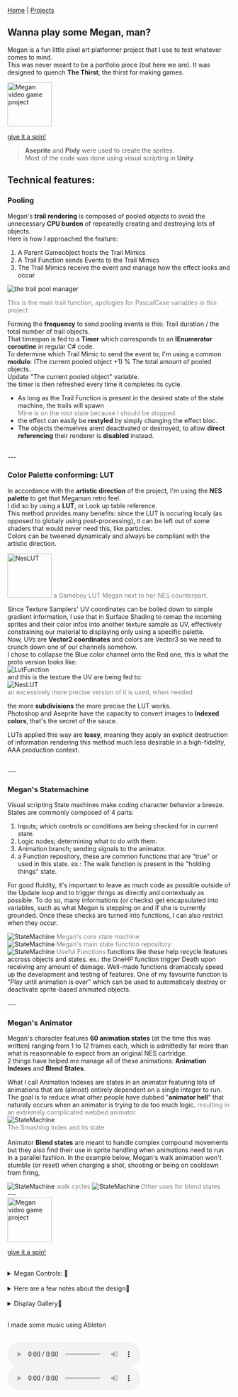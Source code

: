 [Home](index.md) | [Projects](Projects.md) 

## Wanna play some Megan, man?
Megan is a fun little pixel art platformer project that I use to test whatever comes to mind.  
This was never meant to be a portfolio piece (but here we are). It was designed to quench **The Thirst**, the thirst for making games.  

<a href="https://croquettelunchers.github.io/Megan/">
    <img src="Projects/Megan/Megan1.PNG" alt="Megan video game project" style="height: 100px; width: auto">
  </a>

[give it a spin!](https://croquettelunchers.github.io/Megan/)  

> **Aseprite** and **Pixly** were used to create the sprites.  
> Most of the code was done using visual scripting in **Unity**.  

## Technical features:

### Pooling
Megan's **trail rendering** is composed of pooled objects to avoid the unnecessary **CPU burden** of repeatedly creating and destroying lots of objects.  
Here is how I approached the feature:
1. A Parent Gameobject hosts the Trail Mimics
2. A Trail Function sends Events to the Trail Mimics
3. The Trail Mimics receive the event and manage how the effect looks and occur 

<img src="Projects/Megan/TrailFunction.PNG" alt="the trail pool manager" style="height: auto; width: auto">  

<span style="color: gray;">This is the main trail function, apologies for PascalCase variables in this project</span>

Forming the **frequency** to send pooling events is this: Trail duration / the total number of trail objects.  
That timespan is fed to a **Timer** which corresponds to an **IEnumerator coroutine** in regular C# code.   
To determine which Trail Mimic to send the event to, I'm using a common **modulo**: (The current pooled object +1) % The total amount of pooled objects.  
Update "The current pooled object" variable.   
the timer is then refreshed every time it completes its cycle.  


- As long as the Trail Function is present in the desired state of the state machine, the trails will spawn  
    <span style="color: gray;"> Mine is on the root state because I should be stopped.</span>
- the effect can easily be **restyled** by simply changing the effect bloc. 
- The objects themselves arent deactivated or destroyed, to allow **direct referencing** their renderer is **disabled** instead.

<br/>
---
<br/>

### Color Palette conforming: LUT
In accordance with the **artistic direction** of the project, I'm using the **NES palette** to get that Megaman retro feel.  
I did so by using a **LUT**, or Look up table reference.  
This method provides many benefits: since the LUT is occuring localy (as opposed to globaly using post-processing), it can be left out of some shaders that would never need this, like particles.  
Colors can be tweened dynamicaly and always be compliant with the artistic direction.  

<img src="Projects/Megan/GBLUTMeg.PNG" alt="NesLUT" style="height: 100px; width: auto">  
<span style="color: gray;"> a Gameboy LUT Megan next to her NES counterpart.</span>

Since Texture Samplers' UV coordinates can be boiled down to simple gradient information, I use that in Surface Shading to remap the incoming sprites and their color infos into another texture sample as UV, effectively constraining our material to displaying only using a specific palette.  
Now, UVs are **Vector2 coordinates** and colors are Vector3 so we need to crunch down one of our channels somehow.  
I chose to collapse the Blue color channel onto the Red one, this is what the proto version looks like:   
<img src="Projects/Megan/LUTFunction.PNG" alt="LutFunction" style="height: auto; width: auto">  
and this is the texture the UV are being fed to:  
<img src="Projects/Megan/NesLUTCompact2.png" alt="NesLUT" style="height: auto; width: auto">  
<span style="color: gray;">an excessively more precise version of it is used, when needed</span>  

the more **subdivisions** the more precise the LUT works.  
Photoshop and Aseprite have the capacity to convert images to **Indexed colors**, that's the secret of the sauce.  

LUTs applied this way are **lossy**, meaning they apply an explicit destruction of information rendering this method much less desirable in a high-fidelity, AAA production context.



<br/>
---
<br/>

### Megan's Statemachine

Visual scripting State machines make coding character behavior a breeze.  
States are commonly composed of 4 parts:  
1. Inputs; which controls or conditions are being checked for in current state.
2. Logic nodes; determining what to do with them.
3. Animation branch; sending signals to the animator.
4. a Function repository, these are common functions that are "true" or used in this state. ex.: The walk function is present in the "holding things" state.

For good fluidity, it's important to leave as much code as possible outside of the Update loop and to trigger things as directly and contextualy as possible. To do so, many informations (or checks) get encapsulated into variables, such as what Megan is stepping on and if she is currently grounded. Once these checks are turned into functions, I can also restrict when they occur.

<img src="Projects/Megan/StateMachine1.PNG" alt="StateMachine" style="height: auto; width: auto">  
<span style="color: gray;">Megan's core state machine</span> 
<br/>
<img src="Projects/Megan/StateMachine2.PNG" alt="StateMachine" style="height: auto; width: auto">  
<span style="color: gray;">Megan's main state function repository</span>  
<br/>
<img src="Projects/Megan/StateMachine3.PNG" alt="StateMachine" style="height: auto; width: auto">  
<span style="color: gray;">Useful Functions</span>  
functions like these help recycle features accross objects and states. ex.: the OneHP function trigger Death upon receiving any amount of damage.  
Well-made functions dramaticaly speed up the development and testing of features. One of my favourite function is "Play until animation is over" which can be used to automaticaly destroy or deactivate sprite-based animated objects. <br/>

<br/>
---
<br/>

### Megan's Animator

Megan's character features **60 animation states** (at the time this was written) ranging from 1 to 12 frames each, which is admittedly far more than what is reasonnable to expect from an original NES cartridge.  
2 things have helped me manage all of these animations:
**Animation Indexes** and **Blend States**. 


What I call Animation Indexes are states in an animator featuring lots of animations that are (almost) entirely dependent on a single integer to run. The goal is to reduce what other people have dubbed "**animator hell**" that naturaly occurs when an animator is trying to do too much logic. <span style="color: gray;">resulting in an extremely complicated webbed animator.</span>
<br/>
<img src="Projects/Megan/AnimatorIndex.PNG" alt="StateMachine" style="height: auto; width: auto">  
<span style="color: gray;">The Smashing Index and its state</span>  
<br/>
Animator **Blend states** are meant to handle complex compound movements but they also find their use in sprite handling when animations need to run in a parallel fashion. In the example below, Megan's walk animation won't stumble (or reset) when charging a shot, shooting or being on cooldown from firing,

<img src="Projects/Megan/AnimatorBlendStates.PNG" alt="StateMachine" style="height: auto; width: auto">  
<span style="color: gray;">walk cycles</span>  

<img src="Projects/Megan/HurtState.PNG" alt="StateMachine" style="height: auto; width: auto">  
<span style="color: gray;">Other uses for blend states</span>  

<br/>
---
<br/>

<a href="https://croquettelunchers.github.io/Megan/">
    <img src="Projects/Megan/Shaman.gif" alt="Megan video game project" style="height: 100px; width: auto">
  </a>  
  
[give it a spin!](https://croquettelunchers.github.io/Megan/)  

<br/>

<details>
  <summary>Megan Controls: 🔽  </summary>

<br/>

| Action | Info | Keyboard Controls | Controller Controls |
|--------|------|-------------------|---------------------|
| Movement | | | |
| Jump | | Space | South Button |
| Walk | | A or D | Left, Right |
| Crouch | | S | Down |
| Slide | | S + Space | Down + South Button |
| Sprint | | Row 1B | Row 1C |
| Cling to walls | Touch a wall while falling | Row 2B | Row 2C |
| Actions | | | |
| Shoot charged shots | Charged shots only for now, maybe, who knows? | Press and hold Q or K, then release | Press and hold Button West, then release |
| Grab (or rip) | Nearby things in front or under her | Q or K | Button West |
| Throw | Or drop things when grounded | Q or K | Button West |
| Smash held items | Press repeatedly to pump up a smash to insane proportions while airborne | Q or K | Button West |
| Poyo Transform! | Turn her friend Poyo the flying bird into a soccer ball | O | R2 |
| Kick | Kick soccer balls straight, with a curve and dragon-kick 'em in the air | J | L1 |
| Dribble the ball | Reacts to jumps and slides | | |
| Hack | Hack into some larger enemies and Consoles to take control of them by standing on top of them | | |
| Stop hacking | Stop hacking by jumping out | Space | Button South |
| Switch to V | Change character | Right Shift | |

</details>

 <br/>

<details>
 <summary>Here are a few notes about the design🔽</summary>
    <br/>
- I'm challenging myself to avoid direct double jumps and walljumps. Please bear with me.<br/>  
- The Charged Shot is intentionnaly constrained in favor of environmental weaponry.<br/>  
- There is a lot of feedback on most actions; landing lag, knockback on the charged shot and punches, are features used to convey **weight**.<br/>
- **grace time** when grabbing objects while airborne is a crucial detail to make the feature fun.<br/>
    <br/>
I'm also trying to follow MetalWarriors or DeadSpace's **no UI** philosophy and convey as much as possible through In-game elements:<br/>
- When Megan goes on cooldown from firing, 3 puffs appear, this is actualy timing for the next available shot<br/>  
- Megan's hurt animation changes according to how many hit points she has left. <span style="color: gray;">Drawing inspiration from Symphony of the night</span> <br/> 
- Megan leaks smoke according to how many hit points she has left.<br/> 
- Megan starts Sparking up when she's down to her last hit point.<br/> 
</details>  

 <br/>

<details>
 <summary>Display Gallery🔽</summary>
<div style="display: flex-wrap: wrap;gap: 20px;">
    <video controls width="580" style="display: block; margin: 0 auto;">
  <source src="Projects/Megan/MeganSprints.mp4" type="video/mp4"> 
</video>
Megan Sprints
    <video controls width="580" style="display: block; margin: 0 auto;">
  <source src="Projects/Megan/MeganSlides.mp4" type="video/mp4">
</video>
Megan Slides
    <video controls width="580" style="display: block; margin: 0 auto;">
  <source src="Projects/Megan/MeganGrabs.mp4" type="video/mp4">
</video>
Megan Grabs
    <video controls width="580" style="display: block; margin: 0 auto;">
  <source src="Projects/Megan/MeganThrows.mp4" type="video/mp4">
</video>
Megan Throws
    <video controls width="580" style="display: block; margin: 0 auto;">
  <source src="Projects/Megan/MeganScandalousSmash.mp4" type="video/mp4">
</video>
Scandalous Smashes
    <video controls width="580" style="display: block; margin: 0 auto;">
  <source src="Projects/Megan/MeganRepeatedJumps.mp4" type="video/mp4">
</video>
Smash-a-jumping
    <video controls width="580" style="display: block; margin: 0 auto;">
  <source src="Projects/Megan/MeganRipsAndHacks.mp4" type="video/mp4">
</video>
Megan Rips and Hacks
    <video controls width="580" style="display: block; margin: 0 auto;">
  <source src="Projects/Megan/MeganHardcoreDeathnimation.mp4" type="video/mp4">
</video>
Megan hardcore death animation
    <video controls width="580" style="display: block; margin: 0 auto;">
  <source src="Projects/Megan/MeganFisticuffs.mp4" type="video/mp4">
</video>
Megan Fisticuffs
    <video controls width="580" style="display: block; margin: 0 auto;">
  <source src="Projects/Megan/MeganFisticuffRandomness.mp4" type="video/mp4">
</video>
Megan Fisticuff Randomness
    <video controls width="580" style="display: block; margin: 0 auto;">
  <source src="Projects/Megan/MeganSoccer.mp4" type="video/mp4">
</video>
Megan Soccer
</div>
</details>  

<br/>
 
I made some music using Ableton
 
<br/>
 
<audio controls>
  <source src="Projects/Megan/MegamanCharacterSelectScreen3.wav" type="audio/wav">
    PS1-Style
</audio>
<audio controls>
  <source src="Projects/Megan/CharacterSelect.mp3" type="audio/mpeg">
    NES-Style
</audio>

